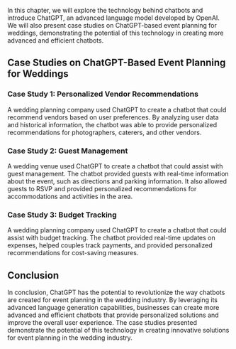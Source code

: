 
In this chapter, we will explore the technology behind chatbots and introduce ChatGPT, an advanced language model developed by OpenAI. We will also present case studies on ChatGPT-based event planning for weddings, demonstrating the potential of this technology in creating more advanced and efficient chatbots.

Case Studies on ChatGPT-Based Event Planning for Weddings
---------------------------------------------------------

### Case Study 1: Personalized Vendor Recommendations

A wedding planning company used ChatGPT to create a chatbot that could recommend vendors based on user preferences. By analyzing user data and historical information, the chatbot was able to provide personalized recommendations for photographers, caterers, and other vendors.

### Case Study 2: Guest Management

A wedding venue used ChatGPT to create a chatbot that could assist with guest management. The chatbot provided guests with real-time information about the event, such as directions and parking information. It also allowed guests to RSVP and provided personalized recommendations for accommodations and activities in the area.

### Case Study 3: Budget Tracking

A wedding planning company used ChatGPT to create a chatbot that could assist with budget tracking. The chatbot provided real-time updates on expenses, helped couples track payments, and provided personalized recommendations for cost-saving measures.

Conclusion
----------

In conclusion, ChatGPT has the potential to revolutionize the way chatbots are created for event planning in the wedding industry. By leveraging its advanced language generation capabilities, businesses can create more advanced and efficient chatbots that provide personalized solutions and improve the overall user experience. The case studies presented demonstrate the potential of this technology in creating innovative solutions for event planning in the wedding industry.
